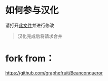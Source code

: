# 如何参与汉化
请打开[此文件](https://github.com/DC1024/Beanconqueror/blob/master/src/assets/i18n/zh-hans.json)并进行修改
> 汉化完成后将请求合并

# fork from：
https://github.com/graphefruit/Beanconqueror
